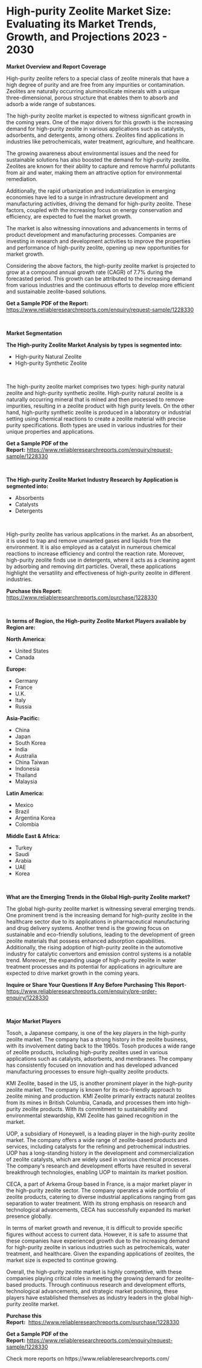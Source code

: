 <p><h1>High-purity Zeolite Market Size: Evaluating its Market Trends, Growth, and Projections 2023 - 2030</h1></p><p><strong>Market Overview and Report Coverage</strong></p>
<p><p>High-purity zeolite refers to a special class of zeolite minerals that have a high degree of purity and are free from any impurities or contamination. Zeolites are naturally occurring aluminosilicate minerals with a unique three-dimensional, porous structure that enables them to absorb and adsorb a wide range of substances.</p><p>The high-purity zeolite market is expected to witness significant growth in the coming years. One of the major drivers for this growth is the increasing demand for high-purity zeolite in various applications such as catalysts, adsorbents, and detergents, among others. Zeolites find applications in industries like petrochemicals, water treatment, agriculture, and healthcare.</p><p>The growing awareness about environmental issues and the need for sustainable solutions has also boosted the demand for high-purity zeolite. Zeolites are known for their ability to capture and remove harmful pollutants from air and water, making them an attractive option for environmental remediation.</p><p>Additionally, the rapid urbanization and industrialization in emerging economies have led to a surge in infrastructure development and manufacturing activities, driving the demand for high-purity zeolite. These factors, coupled with the increasing focus on energy conservation and efficiency, are expected to fuel the market growth.</p><p>The market is also witnessing innovations and advancements in terms of product development and manufacturing processes. Companies are investing in research and development activities to improve the properties and performance of high-purity zeolite, opening up new opportunities for market growth.</p><p>Considering the above factors, the high-purity zeolite market is projected to grow at a compound annual growth rate (CAGR) of 7.7% during the forecasted period. This growth can be attributed to the increasing demand from various industries and the continuous efforts to develop more efficient and sustainable zeolite-based solutions.</p></p>
<p><strong>Get a Sample PDF of the Report:</strong> <a href="https://www.reliableresearchreports.com/enquiry/request-sample/1228330">https://www.reliableresearchreports.com/enquiry/request-sample/1228330</a></p>
<p>&nbsp;</p>
<p><strong>Market Segmentation</strong></p>
<p><strong>The High-purity Zeolite Market Analysis by types is segmented into:</strong></p>
<p><ul><li>High-purity Natural Zeolite</li><li>High-purity Synthetic Zeolite</li></ul></p>
<p>&nbsp;</p>
<p><p>The high-purity zeolite market comprises two types: high-purity natural zeolite and high-purity synthetic zeolite. High-purity natural zeolite is a naturally occurring mineral that is mined and then processed to remove impurities, resulting in a zeolite product with high purity levels. On the other hand, high-purity synthetic zeolite is produced in a laboratory or industrial setting using chemical reactions to create a zeolite material with precise purity specifications. Both types are used in various industries for their unique properties and applications.</p></p>
<p><strong>Get a Sample PDF of the Report:</strong>&nbsp;<a href="https://www.reliableresearchreports.com/enquiry/request-sample/1228330">https://www.reliableresearchreports.com/enquiry/request-sample/1228330</a></p>
<p>&nbsp;</p>
<p><strong>The High-purity Zeolite Market Industry Research by Application is segmented into:</strong></p>
<p><ul><li>Absorbents</li><li>Catalysts</li><li>Detergents</li></ul></p>
<p>&nbsp;</p>
<p><p>High-purity zeolite has various applications in the market. As an absorbent, it is used to trap and remove unwanted gases and liquids from the environment. It is also employed as a catalyst in numerous chemical reactions to increase efficiency and control the reaction rate. Moreover, high-purity zeolite finds use in detergents, where it acts as a cleaning agent by adsorbing and removing dirt particles. Overall, these applications highlight the versatility and effectiveness of high-purity zeolite in different industries.</p></p>
<p><strong>Purchase this Report:</strong>&nbsp; <a href="https://www.reliableresearchreports.com/purchase/1228330">https://www.reliableresearchreports.com/purchase/1228330</a></p>
<p>&nbsp;</p>
<p><strong>In terms of Region, the High-purity Zeolite Market Players available by Region are:</strong></p>
<p>
    <p> <strong> North America: </strong>
        <ul>
            <li>United States</li>
            <li>Canada</li>
        </ul>
        </p> 
    <p> <strong> Europe: </strong>
        <ul>
            <li>Germany</li>
            <li>France</li>
            <li>U.K.</li>
            <li>Italy</li>
            <li>Russia</li>
        </ul>
        </p> 
    <p> <strong> Asia-Pacific: </strong>
        <ul>
            <li>China</li>
            <li>Japan</li>
            <li>South Korea</li>
            <li>India</li>
            <li>Australia</li>
            <li>China Taiwan</li>
            <li>Indonesia</li>
            <li>Thailand</li>
            <li>Malaysia</li>
        </ul>
        </p> 
    <p> <strong> Latin America: </strong>
        <ul>
            <li>Mexico</li>
            <li>Brazil</li>
            <li>Argentina Korea</li>
            <li>Colombia</li>
        </ul>
        </p> 
    <p> <strong> Middle East & Africa: </strong>
        <ul>
            <li>Turkey</li>
            <li>Saudi</li>
            <li>Arabia</li>
            <li>UAE</li>
            <li>Korea</li>
        </ul>
    </p>
    </p>
<p>&nbsp;</p>
<p><strong>What are the Emerging Trends in the Global High-purity Zeolite market?</strong></p>
<p><p>The global high-purity zeolite market is witnessing several emerging trends. One prominent trend is the increasing demand for high-purity zeolite in the healthcare sector due to its applications in pharmaceutical manufacturing and drug delivery systems. Another trend is the growing focus on sustainable and eco-friendly solutions, leading to the development of green zeolite materials that possess enhanced adsorption capabilities. Additionally, the rising adoption of high-purity zeolite in the automotive industry for catalytic convertors and emission control systems is a notable trend. Moreover, the expanding usage of high-purity zeolite in water treatment processes and its potential for applications in agriculture are expected to drive market growth in the coming years.</p></p>
<p><strong>Inquire or Share Your Questions If Any Before Purchasing This Report</strong>- <a href="https://www.reliableresearchreports.com/enquiry/pre-order-enquiry/1228330">https://www.reliableresearchreports.com/enquiry/pre-order-enquiry/1228330</a></p>
<p>&nbsp;</p>
<p><strong>Major Market Players</strong></p>
<p><p>Tosoh, a Japanese company, is one of the key players in the high-purity zeolite market. The company has a strong history in the zeolite business, with its involvement dating back to the 1960s. Tosoh produces a wide range of zeolite products, including high-purity zeolites used in various applications such as catalysts, adsorbents, and membranes. The company has consistently focused on innovation and has developed advanced manufacturing processes to ensure high-quality zeolite products.</p><p>KMI Zeolite, based in the US, is another prominent player in the high-purity zeolite market. The company is known for its eco-friendly approach to zeolite mining and production. KMI Zeolite primarily extracts natural zeolites from its mines in British Columbia, Canada, and processes them into high-purity zeolite products. With its commitment to sustainability and environmental stewardship, KMI Zeolite has gained recognition in the market.</p><p>UOP, a subsidiary of Honeywell, is a leading player in the high-purity zeolite market. The company offers a wide range of zeolite-based products and services, including catalysts for the refining and petrochemical industries. UOP has a long-standing history in the development and commercialization of zeolite catalysts, which are widely used in various chemical processes. The company's research and development efforts have resulted in several breakthrough technologies, enabling UOP to maintain its market position.</p><p>CECA, a part of Arkema Group based in France, is a major market player in the high-purity zeolite sector. The company operates a wide portfolio of zeolite products, catering to diverse industrial applications ranging from gas separation to water treatment. With its strong emphasis on research and technological advancements, CECA has successfully expanded its market presence globally.</p><p>In terms of market growth and revenue, it is difficult to provide specific figures without access to current data. However, it is safe to assume that these companies have experienced growth due to the increasing demand for high-purity zeolite in various industries such as petrochemicals, water treatment, and healthcare. Given the expanding applications of zeolites, the market size is expected to continue growing.</p><p>Overall, the high-purity zeolite market is highly competitive, with these companies playing critical roles in meeting the growing demand for zeolite-based products. Through continuous research and development efforts, technological advancements, and strategic market positioning, these players have established themselves as industry leaders in the global high-purity zeolite market.</p></p>
<p><strong>Purchase this Report:</strong>&nbsp;&nbsp;<a href="https://www.reliableresearchreports.com/purchase/1228330">https://www.reliableresearchreports.com/purchase/1228330</a></p>
<p></p>
<p><strong>Get a Sample PDF of the Report:</strong>&nbsp;<a href="https://www.reliableresearchreports.com/enquiry/request-sample/1228330">https://www.reliableresearchreports.com/enquiry/request-sample/1228330</a></p>
<p>Check more reports on https://www.reliableresearchreports.com/</p>